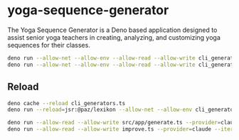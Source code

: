 # yoga-sequence-generator

The Yoga Sequence Generator is a Deno based application designed to assist senior yoga teachers in creating, analyzing, and customizing yoga sequences for their classes.

```bash
deno run --allow-net --allow-env --allow-read --allow-write cli_generator.ts 1
deno run --allow-net --allow-env --allow-read --allow-write cli_generator.ts 2
```

## Reload

```bash
deno cache --reload cli_generators.ts
deno run --reload=jsr:@paz/lexikon --allow-net --allow-env cli_generators.ts 3
```

```bash
deno run --allow-read --allow-write src/app/generate.ts --provider=claude --level=beginner --duration="45 minutes" --focus="flexibility"
deno run --allow-read --allow-write improve.ts --provider=claude --iterations=2
```
